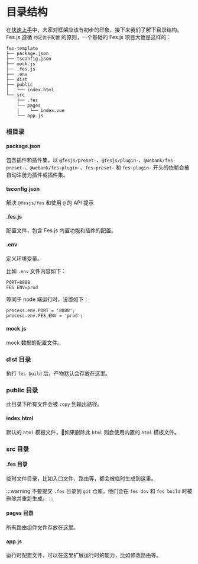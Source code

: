 # 目录结构

在[快速上手](./getting-started.html)中，大家对框架应该有初步的印象，接下来我们了解下目录结构。Fes.js 遵循 `约定优于配置` 的原则，一个基础的 Fes.js 项目大致是这样的：
```
fes-template
├── package.json
├── tsconfig.json
├── mock.js
├── .fes.js
├── .env
├── dist
├── public
│   └── index.html
└── src
    ├── .fes
    └── pages
    │    └── index.vue
    └── app.js
```

### 根目录

#### package.json
包含插件和插件集，以 `@fesjs/preset-`、`@fesjs/plugin-`、`@webank/fes-preset-`、`@webank/fes-plugin-`、`fes-preset-` 和 `fes-plugin-` 开头的依赖会被自动注册为插件或插件集。

#### tsconfig.json
解决 `@fesjs/fes` 和使用 `@` 的 API 提示

#### .fes.js
配置文件，包含 Fes.js 内置功能和插件的配置。

#### .env
定义环境变量。

比如 `.env` 文件内容如下：
```
PORT=8888
FES_ENV=prod
```
等同于 node 端运行时，设置如下：
```
process.env.PORT = '8888';
process.env.FES_ENV = 'prod';
```

#### mock.js
mock 数据的配置文件。

### dist 目录
执行 `fes build` 后，产物默认会存放在这里。

### public 目录
此目录下所有文件会被 `copy` 到输出路径。

#### index.html
默认的 `html` 模板文件，如果删除此 `html` 则会使用内置的 `html` 模板文件。

### src 目录

#### .fes 目录
临时文件目录，比如入口文件、路由等，都会被临时生成到这里。

:::warning
不要提交 `.fes` 目录到 `git` 仓库，他们会在 `fes dev` 和 `fes build` 时被删除并重新生成。
:::
#### pages 目录
所有路由组件文件存放在这里。

#### app.js
运行时配置文件，可以在这里扩展运行时的能力，比如修改路由等。